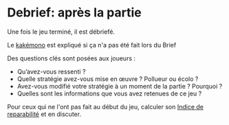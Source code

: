 # Debrief: après la partie
Une fois le jeu terminé, il est débriefé.

Le [kakémono](pdf/Kakemono_PhoneImpact.pdf) est expliqué si ça n'a pas été fait lors du Brief

Des questions clés sont posées aux joueurs :

- Qu’avez-vous ressenti ?
- Quelle stratégie avez-vous mise en œuvre ? Pollueur ou écolo ?
- Avez-vous modifié votre stratégie à un moment de la partie ? Pourquoi ?
- Quelles sont les informations que vous avez retenues de ce jeu ?

Pour ceux qui ne l'ont pas fait au début du jeu, calculer son [Indice de reparabilité](https://www.indicereparabilite.fr/) et en discuter.

